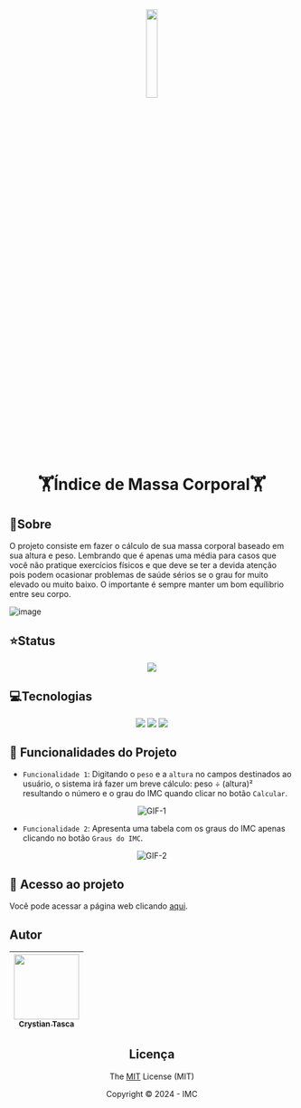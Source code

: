 

<div align="center">
 <img width="20%" src="https://github.com/Legolas-2023/IMC/assets/151743336/77c84717-c2b3-475f-b386-045c877fb239">

<h1>
  
  **🏋️Índice de Massa Corporal🏋️**
  
</h1>
</div>

## :bookmark_tabs:Sobre
  <p>O projeto consiste em fazer o cálculo de sua massa corporal baseado em sua altura e peso. Lembrando que é apenas uma média para casos que você não pratique exercícios físicos e que deve se ter a devida atenção pois podem ocasionar problemas de saúde sérios se o grau for muito elevado ou muito baixo. O importante é sempre manter um bom equílibrio entre seu corpo.</p>

![image](https://github.com/Legolas-2023/IMC/assets/151743336/9c6a62f3-2ebd-4ec8-a1ef-acc87af07454)

## :star:Status
<div align="center">

<img src="https://img.shields.io/badge/FINALIZADO-green?style=flat&label=STATUS&labelColor=black">

</div>

## :computer:Tecnologias
<div align="center">

<img src="https://img.shields.io/badge/HTML5-%23E34F26?style=for-the-badge&logo=html5&labelColor=black">

<img src="https://img.shields.io/badge/CSS3-black?style=for-the-badge&logo=css3&labelColor=%231572B6">

<img src="https://img.shields.io/badge/JavaScript-%23F7DF1E?style=for-the-badge&logo=javascript&logoColor=%23F7DF1E&labelColor=black">

</div>

## :hammer: Funcionalidades do Projeto
- `Funcionalidade 1`: Digitando o `peso` e a `altura` no campos destinados ao usuário, o sistema irá fazer um breve cálculo: peso ÷ (altura)² resultando o número e o grau do IMC quando clicar no botão `Calcular`.

<div align="center">

 ![GIF-1](https://github.com/Legolas-2023/IMC/assets/151743336/b004fa9a-6ac3-4aaa-bc7a-868d9e4c756f)

</div>

- `Funcionalidade 2`: Apresenta uma tabela com os graus do IMC apenas clicando no botão `Graus do IMC`.

<div align="center">

![GIF-2](https://github.com/Legolas-2023/IMC/assets/151743336/d507c168-5b2c-4ccb-a340-1cb310ffcdd9)

</div>

## 📁 Acesso ao projeto
Você pode acessar a página web clicando [aqui](https://imc-mauve.vercel.app).

## Autor

| [<img loading="lazy" src="https://avatars.githubusercontent.com/u/151743336?s=400&u=d8307a26ed9672d44b55295e016a1c097809dd18&v=4" width=115><br><sub>Crystian Tasca</sub>](https://github.com/Legolas-2023) |
| :---: |

<div align="center">
 
 ## Licença

 The [MIT](https://gist.github.com/reginadiana/e044fe93ed81aa04a10361cb841c0409) License (MIT)

Copyright ©️ 2024 - IMC
</div>
